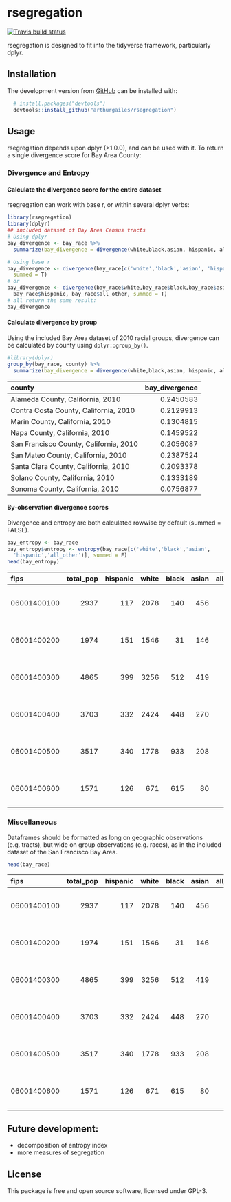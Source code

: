 
<!-- README.md is generated from README.Rmd. Please edit that file -->

# rsegregation

<!-- badges: start -->

[![Travis build
status](https://travis-ci.org/arthurgailes/rsegregation.svg?branch=master)](https://travis-ci.org/arthurgailes/rsegregation)
<!-- badges: end -->

rsegregation is designed to fit into the tidyverse framework,
particularly dplyr.

## Installation

<!--
You can install the released version of rsegregation from [CRAN](https://CRAN.R-project.org) with:

``` r
install.packages("rsegregation")
```
-->

The development version from [GitHub](https://github.com/) can be
installed with:

``` r
  # install.packages("devtools")
  devtools::install_github("arthurgailes/rsegregation")
```

## Usage

rsegregation depends upon dplyr (\>1.0.0), and can be used with it. To
return a single divergence score for Bay Area County:

### Divergence and Entropy

#### Calculate the divergence score for the entire dataset

rsegregation can work with base r, or within several dplyr verbs:

``` r
library(rsegregation)
library(dplyr)
## included dataset of Bay Area Census tracts
# Using dplyr
bay_divergence <- bay_race %>% 
  summarize(bay_divergence = divergence(white,black,asian, hispanic, all_other), summed = T)

# Using base r
bay_divergence <- divergence(bay_race[c('white','black','asian', 'hispanic', 'all_other')], 
  summed = T)
# or
bay_divergence <- divergence(bay_race$white,bay_race$black,bay_race$asian, 
  bay_race$hispanic, bay_race$all_other, summed = T)
# all return the same result:
bay_divergence
```

#### Calculate divergence by group

Using the included Bay Area dataset of 2010 racial groups, divergence
can be calculated by county using `dplyr::group_by()`.

``` r
#library(dplyr)
group_by(bay_race, county) %>% 
  summarize(bay_divergence = divergence(white,black,asian, hispanic, all_other, summed = T))
```

<div class="kable-table">

| county                                 | bay\_divergence |
| :------------------------------------- | --------------: |
| Alameda County, California, 2010       |       0.2450583 |
| Contra Costa County, California, 2010  |       0.2129913 |
| Marin County, California, 2010         |       0.1304815 |
| Napa County, California, 2010          |       0.1459522 |
| San Francisco County, California, 2010 |       0.2056087 |
| San Mateo County, California, 2010     |       0.2387524 |
| Santa Clara County, California, 2010   |       0.2093378 |
| Solano County, California, 2010        |       0.1333189 |
| Sonoma County, California, 2010        |       0.0756877 |

</div>

#### By-observation divergence scores

Divergence and entropy are both calculated rowwise by default (summed =
FALSE).

``` r
bay_entropy <- bay_race
bay_entropy$entropy <- entropy(bay_race[c('white','black','asian',
  'hispanic','all_other')], summed = F)
head(bay_entropy)
```

<div class="kable-table">

| fips        | total\_pop | hispanic | white | black | asian | all\_other | county                           |   entropy |
| :---------- | ---------: | -------: | ----: | ----: | ----: | ---------: | :------------------------------- | --------: |
| 06001400100 |       2937 |      117 |  2078 |   140 |   456 |        146 | Alameda County, California, 2010 | 0.9566644 |
| 06001400200 |       1974 |      151 |  1546 |    31 |   146 |        100 | Alameda County, California, 2010 | 0.7969746 |
| 06001400300 |       4865 |      399 |  3256 |   512 |   419 |        279 | Alameda County, California, 2010 | 1.0859266 |
| 06001400400 |       3703 |      332 |  2424 |   448 |   270 |        229 | Alameda County, California, 2010 | 1.1121719 |
| 06001400500 |       3517 |      340 |  1778 |   933 |   208 |        258 | Alameda County, California, 2010 | 1.2816122 |
| 06001400600 |       1571 |      126 |   671 |   615 |    80 |         79 | Alameda County, California, 2010 | 1.2348325 |

</div>

### Miscellaneous

Dataframes should be formatted as long on geographic observations
(e.g. tracts), but wide on group observations (e.g. races), as in the
included dataset of the San Francisco Bay Area.

``` r
head(bay_race)
```

<div class="kable-table">

| fips        | total\_pop | hispanic | white | black | asian | all\_other | county                           |
| :---------- | ---------: | -------: | ----: | ----: | ----: | ---------: | :------------------------------- |
| 06001400100 |       2937 |      117 |  2078 |   140 |   456 |        146 | Alameda County, California, 2010 |
| 06001400200 |       1974 |      151 |  1546 |    31 |   146 |        100 | Alameda County, California, 2010 |
| 06001400300 |       4865 |      399 |  3256 |   512 |   419 |        279 | Alameda County, California, 2010 |
| 06001400400 |       3703 |      332 |  2424 |   448 |   270 |        229 | Alameda County, California, 2010 |
| 06001400500 |       3517 |      340 |  1778 |   933 |   208 |        258 | Alameda County, California, 2010 |
| 06001400600 |       1571 |      126 |   671 |   615 |    80 |         79 | Alameda County, California, 2010 |

</div>

## Future development:

  - decomposition of entropy index
  - more measures of segregation

## License

This package is free and open source software, licensed under GPL-3.
